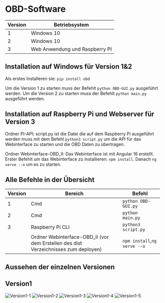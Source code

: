 # OBD-Software
| Version | Betriebsystem |
| ------- | ------------ |
| 1       | Windows 10 |
| 2       | Windows 10 |
| 3       | Web Anwendung und Raspberry PI |

## Installation auf Windows für Version 1&2
Als erstes Installeren sie: `pip install obd`

Um die Version 1 zu starten muss der Befehlt `python OBD-GUI.py` ausgeführt werden.
Um die Version 2 zu starten muss der Befehlt `python main.py` ausgeführt werden.

## Installation auf Raspberry Pi und Webserver für Version 3
Ordner PI-API:
script.py ist die Datei die auf dem Raspberry Pi ausgeführt werden muss mit dem Befehl `python3 script.py` um die API für das Webinterface zu starten und die OBD Daten zu übertragen.

Ordner Webinterface-OBD_II:
Das Webinterface ist mit Angular 16 erstellt. Erster Befehlt um das Webinterface zu installieren: `npm install`. Danach `ng serve --o` um es zu starten.


## Alle Befehle in der Übersicht

| Version | Bereich | Befehl |
| ------- | ------- | ------ |
| 1       | Cmd | `python OBD-GUI.py` |
| 2       | Cmd | `python main.py` |
| 3       | Raspberry Pi CLI | `python3 script.py` |
|         | Ordner Webinterface-OBD_II (vor dem Erstellen des dist Verzeichnisses zum deployen)|`npm install`,`ng serve --o` |

## Aussehen der einzelnen Versionen

Version1
--- 
![Version1-1](https://github.com/Nicostrange707/OBD-Software/assets/74682984/10d8a146-a446-4a9e-8f41-5065c1e4ad82)
![Version1-2](https://github.com/Nicostrange707/OBD-Software/assets/74682984/71360fa5-2c98-4e19-9480-7a6be4f552f2)
![Version1-3](https://github.com/Nicostrange707/OBD-Software/assets/74682984/01c4421a-fe28-43b1-8e73-02d68a8e5ff6)
![Version1-4](https://github.com/Nicostrange707/OBD-Software/assets/74682984/77822909-ba6d-4e8b-8e5d-fb96879784c7)
![Version1-5](https://github.com/Nicostrange707/OBD-Software/assets/74682984/ef289a46-606a-409d-8d36-9f4c11f33a62)
